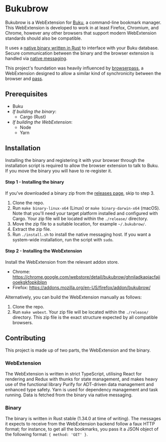 Bukubrow
===

Bukubrow is a WebExtension for [Buku](https://github.com/jarun/Buku), a command-line bookmark manager. This WebExtension is developed to work in at least Firefox, Chromium, and Chrome, however any other browsers that support modern WebExtension standards should also be compatible.

It uses a [native binary written in Rust](https://github.com/SamHH/bukubrow/tree/master/binary/src) to interface with your Buku database. Secure communication between the binary and the browser extension is handled via [native messaging](https://developer.chrome.com/extensions/nativeMessaging).

This project's foundation was heavily influenced by [browserpass](https://github.com/browserpass/browserpass), a WebExtension designed to allow a similar kind of synchronicity between the browser and [pass](https://www.passwordstore.org).

## Prerequisites

- Buku
- _If building the binary_:
	- Cargo (Rust)
- _If building the WebExtension_:
	- Node
	- Yarn

## Installation

Installing the binary and registering it with your browser through the installation script is required to allow the browser extension to talk to Buku. If you move the binary you will have to re-register it.

#### Step 1 - Installing the binary

If you've downloaded a binary zip from the [releases page](https://github.com/samhh/Bukubrow/releases), skip to step 3.

1. Clone the repo.
2. Run `make binary-linux-x64` (Linux) or `make binary-darwin-x64` (macOS). Note that you'll need your target platform installed and configured with Cargo. Your zip file will be located within the `./release/` directory.
3. Move the zip file to a suitable location, for example `~/.bukubrow/`.
4. Extract the zip file.
5. Run `./install.sh` to install the native messaging host. If you want a system-wide installation, run the script with `sudo`.

#### Step 2 - Installing the WebExtension

Install the WebExtension from the relevant addon store.

- Chrome: https://chrome.google.com/webstore/detail/bukubrow/ghniladkapjacfajiooekgkfopkjblpn
- Firefox: https://addons.mozilla.org/en-US/firefox/addon/bukubrow/

Alternatively, you can build the WebExtension manually as follows:

1. Clone the repo.
2. Run `make webext`. Your zip file will be located within the `./release/` directory. This zip file is the exact structure expected by all compatible browsers.

## Contributing

This project is made up of two parts, the WebExtension and the binary.

### WebExtension

The WebExtension is written in strict TypeScript, utilising React for rendering and Redux with thunks for state management, and makes heavy use of the functional library Purify for ADT-driven data management and enhanced type safety. Yarn is used for dependency management and task running. Data is fetched from the binary via native messaging.

### Binary

The binary is written in Rust stable (1.34.0 at time of writing). The messages it expects to receive from the WebExtension backend follow a faux HTTP format; for instance, to get all the bookmarks, you pass it a JSON object of the following format: `{ method: 'GET' }`.

